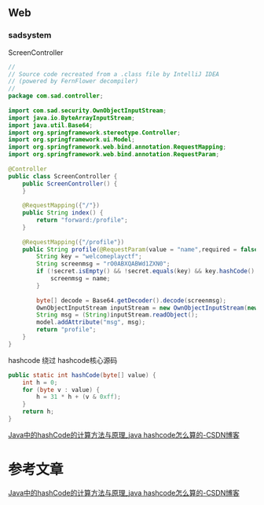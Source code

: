 ## Web
### sadsystem
ScreenController
```java
//  
// Source code recreated from a .class file by IntelliJ IDEA  
// (powered by FernFlower decompiler)  
//  
package com.sad.controller;  
  
import com.sad.security.OwnObjectInputStream;  
import java.io.ByteArrayInputStream;  
import java.util.Base64;  
import org.springframework.stereotype.Controller;  
import org.springframework.ui.Model;  
import org.springframework.web.bind.annotation.RequestMapping;  
import org.springframework.web.bind.annotation.RequestParam;  
  
@Controller  
public class ScreenController {  
    public ScreenController() {  
    }  
  
    @RequestMapping({"/"})  
    public String index() {  
        return "forward:/profile";  
    }  
  
    @RequestMapping({"/profile"})  
    public String profile(@RequestParam(value = "name",required = false) String name, @RequestParam(value = "secret",required = false,defaultValue = "") String secret, Model model) throws Exception {  
        String key = "welcomeplayctf";  
        String screenmsg = "rO0ABXQABWd1ZXN0";  
        if (!secret.isEmpty() && !secret.equals(key) && key.hashCode() == secret.hashCode()) {  
            screenmsg = name;  
        }  
  
        byte[] decode = Base64.getDecoder().decode(screenmsg);  
        OwnObjectInputStream inputStream = new OwnObjectInputStream(new ByteArrayInputStream(decode));  
        String msg = (String)inputStream.readObject();  
        model.addAttribute("msg", msg);  
        return "profile";  
    }  
}
```

hashcode 绕过
hashcode核心源码
```java
public static int hashCode(byte[] value) {
    int h = 0;
    for (byte v : value) {
        h = 31 * h + (v & 0xff);
    }
    return h;
}
```

[Java中的hashCode的计算方法与原理_java hashcode怎么算的-CSDN博客](https://blog.csdn.net/weixin_43145361/article/details/105904810)

# 参考文章
[Java中的hashCode的计算方法与原理_java hashcode怎么算的-CSDN博客](https://blog.csdn.net/weixin_43145361/article/details/105904810)
